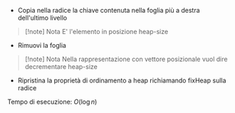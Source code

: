 - Copia nella radice la chiave contenuta nella foglia più a destra dell'ultimo livello

>[!note] Nota
>E' l'elemento in posizione heap-size

- Rimuovi la foglia

>[!note] Nota
>Nella rappresentazione con vettore posizionale vuol dire decrementare heap-size

- Ripristina la proprietà di ordinamento a heap richiamando fixHeap sulla radice

Tempo di esecuzione: $O(\log n)$

